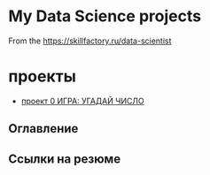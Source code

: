  # My Data Science projects

From  the  https://skillfactory.ru/data-scientist
# проекты
* [проект 0 ИГРА: УГАДАЙ ЧИСЛО](https://github.com/dmitruy11/DMITRIY/blob/master/project_0)

## Оглавление
## Ссылки на резюме
